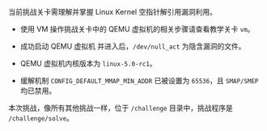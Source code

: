 当前挑战关卡需理解并掌握 Linux Kernel 空指针解引用漏洞利用。

- 使用 VM 操作挑战关卡中的 QEMU 虚拟机的相关步骤请查看教学关卡 `vm`。

- 成功启动 QEMU 虚拟机 并进入后，`/dev/null_act` 为隐含漏洞的文件。

- QEMU 虚拟机内核版本为 `linux-5.0-rc1`。

- 缓解机制 `CONFIG_DEFAULT_MMAP_MIN_ADDR` 已被设置为 `65536`，且 `SMAP/SMEP` 均已禁用。

本次挑战，像所有其他挑战一样，位于 `/challenge` 目录中，挑战程序是 `/challenge/solve`。